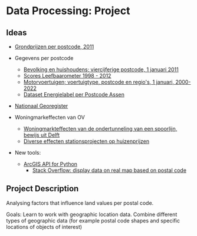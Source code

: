 # Data Processing: Project

## Ideas
- [Grondprijzen per postcode, 2011](http://landvalues.nl/)
- Gegevens per postcode
    - [Bevolking en huishoudens; viercijferige postcode, 1 januari 2011](https://data.overheid.nl/dataset/e8460d9f-8cb5-4dbb-a13f-8865ba86388d)
    - [Scores Leefbaarometer 1998 - 2012](https://data.overheid.nl/dataset/fcbfd165-f734-474d-8cbd-4fd67f1e8200)
    - [Motorvoertuigen; voertuigtype, postcode en regio's, 1 januari, 2000-2022](https://data.overheid.nl/dataset/2d297222-2b6d-49e9-b1db-f0f6371571e8)
    - [Dataset Energielabel per Postcode Assen](https://data.overheid.nl/dataset/b1e52d99-299b-4e7a-884a-82def011365f)
- [Nationaal Georegister](https://www.nationaalgeoregister.nl/geonetwork/srv/dut/catalog.search#/home)
- Woningmarkeffecten van OV
    - [Woningmarkteffecten van de ondertunneling van een spoorlijn, bewijs uit Delft](https://www.cpb.nl/woningmarkteffecten-van-de-ondertunneling-van-een-spoorlijn-bewijs-uit-delft)
    - [Diverse effecten stationsprojecten op huizenprijzen](https://www.cpb.nl/diverse-effecten-stationsprojecten-op-huizenprijzen)

- New tools:
    - [ArcGIS API for Python](https://developers.arcgis.com/python/)
        - [Stack Overflow: display data on real map based on postal code](https://stackoverflow.com/questions/58043978/display-data-on-real-map-based-on-postal-code)

## Project Description

Analysing factors that influence land values per postal code.

Goals: Learn to work with geographic location data. Combine different types of geographic data (for example postal code
shapes and specific locations of objects of interest)

